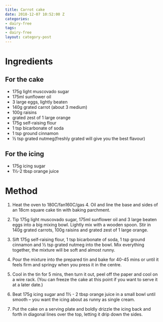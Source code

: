 ```yaml
---
title: Carrot cake
date: 2018-12-07 10:52:00 Z
categories:
- dairy-free
tags:
- dairy-free
layout: category-post
---
```


# Ingredients

## For the cake
* 175g light muscovado sugar
* 175ml sunflower oil
* 3 large eggs, lightly beaten
* 140g grated carrot (about 3 medium)
* 100g raisins
* grated zest of 1 large orange
* 175g self-raising flour
* 1 tsp bicarbonate of soda
* 1 tsp ground cinnamon
* ½ tsp grated nutmeg(freshly grated will give you the best flavour)

## For the icing
* 175g icing sugar
* 1½-2 tbsp orange juice

# Method

1. Heat the oven to 180C/fan160C/gas 4. Oil and line the base and sides of an 18cm square cake tin with baking parchment.

2. Tip 175g light muscovado sugar, 175ml sunflower oil and 3 large beaten eggs into a big mixing bowl. Lightly mix with a wooden spoon. Stir in 140g grated carrots, 100g raisins and grated zest of 1 large orange.

3. Sift 175g self-raising flour, 1 tsp bicarbonate of soda, 1 tsp ground cinnamon and ½ tsp grated nutmeg into the bowl. Mix everything together, the mixture will be soft and almost runny.

4. Pour the mixture into the prepared tin and bake for 40-45 mins or until it feels firm and springy when you press it in the centre.

5. Cool in the tin for 5 mins, then turn it out, peel off the paper and cool on a wire rack. (You can freeze the cake at this point if you want to serve it at a later date.)

6. Beat 175g icing sugar and 1½ - 2 tbsp orange juice in a small bowl until smooth – you want the icing about as runny as single cream.

7. Put the cake on a serving plate and boldly drizzle the icing back and forth in diagonal lines over the top, letting it drip down the sides.